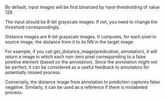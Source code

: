By default, input images will be first binarized by hard-thresholding of value 128. 

The input should be 8-bit grayscale images. If not, you need to change the threshold correspondingly.

Distance images are 8-bit grayscale images. It computes, for each pixel in source image, the distance from it to its NN in the target image.

For example, if you call get_distance_image(predication, annotation), it will return a image in which each non-zero pixel corresponding to a
false positive element (based on the annotation). Since the annotation might not be perfect, it can be considered as a useful feedback
to annotators for potentially missed process.

Conversely, the distance image from annotation to prediction captures false negative. Similarly, it can be used as a reference if there is
mislabeled process.
